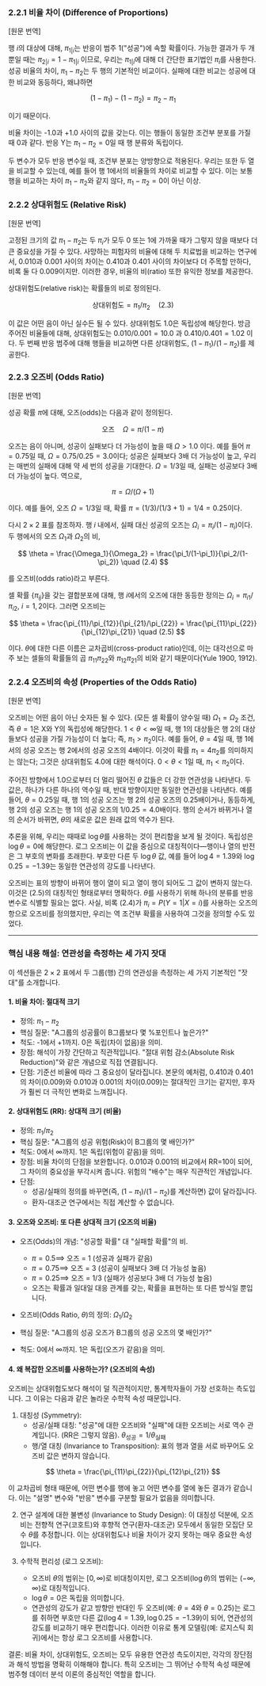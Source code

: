 ### 2.2.1 비율 차이 (Difference of Proportions)

[원문 번역]

행 $i$의 대상에 대해, $\pi_{1|i}$는 반응이 범주 1("성공")에 속할 확률이다. 가능한 결과가 두 개뿐일 때는 $\pi_{2|i} = 1 - \pi_{1|i}$ 이므로, 우리는 $\pi_{1|i}$에 대해 더 간단한 표기법인 $\pi_i$를 사용한다. 성공 비율의 차이, $\pi_1 - \pi_2$는 두 행의 기본적인 비교이다. 실패에 대한 비교는 성공에 대한 비교와 동등하다, 왜냐하면

$$ (1-\pi_1) - (1-\pi_2) = \pi_2 - \pi_1 $$

이기 때문이다.

비율 차이는 -1.0과 +1.0 사이의 값을 갖는다. 이는 행들이 동일한 조건부 분포를 가질 때 0과 같다. 반응 Y는 $\pi_1 - \pi_2 = 0$일 때 행 분류와 독립이다.

두 변수가 모두 반응 변수일 때, 조건부 분포는 양방향으로 적용된다. 우리는 또한 두 열을 비교할 수 있는데, 예를 들어 행 1에서의 비율들의 차이로 비교할 수 있다. 이는 보통 행을 비교하는 차이 $\pi_1 - \pi_2$와 같지 않다, $\pi_1 - \pi_2 = 0$이 아닌 이상.

### 2.2.2 상대위험도 (Relative Risk)

[원문 번역]

고정된 크기의 값 $\pi_1 - \pi_2$는 두 $\pi_i$가 모두 0 또는 1에 가까울 때가 그렇지 않을 때보다 더 큰 중요성을 가질 수 있다. 사망하는 피험자의 비율에 대해 두 치료법을 비교하는 연구에서, 0.010과 0.001 사이의 차이는 0.410과 0.401 사이의 차이보다 더 주목할 만하다, 비록 둘 다 0.009이지만. 이러한 경우, 비율의 비(ratio) 또한 유익한 정보를 제공한다.

상대위험도(relative risk)는 확률들의 비로 정의된다.

$$ \text{상대위험도} = \pi_1 / \pi_2 \quad (2.3) $$

이 값은 어떤 음이 아닌 실수든 될 수 있다. 상대위험도 1.0은 독립성에 해당한다. 방금 주어진 비율들에 대해, 상대위험도는 $0.010/0.001 = 10.0$ 과 $0.410/0.401 = 1.02$ 이다. 두 번째 반응 범주에 대해 행들을 비교하면 다른 상대위험도, $(1-\pi_1)/(1-\pi_2)$를 제공한다.

### 2.2.3 오즈비 (Odds Ratio)

[원문 번역]

성공 확률 $\pi$에 대해, 오즈(odds)는 다음과 같이 정의된다.

$$ \text{오즈} \quad \Omega = \pi / (1-\pi) $$

오즈는 음이 아니며, 성공이 실패보다 더 가능성이 높을 때 $\Omega > 1.0$ 이다. 예를 들어 $\pi=0.75$일 때, $\Omega = 0.75/0.25 = 3.0$이다; 성공은 실패보다 3배 더 가능성이 높고, 우리는 매번의 실패에 대해 약 세 번의 성공을 기대한다. $\Omega=1/3$일 때, 실패는 성공보다 3배 더 가능성이 높다. 역으로,

$$ \pi = \Omega / (\Omega+1) $$

이다. 예를 들어, 오즈 $\Omega=1/3$일 때, 확률 $\pi = (1/3)/(1/3+1) = 1/4 = 0.25$이다.

다시 $2 \times 2$ 표를 참조하자. 행 $i$ 내에서, 실패 대신 성공의 오즈는 $\Omega_i = \pi_i/(1-\pi_i)$이다. 두 행에서의 오즈 $\Omega_1$과 $\Omega_2$의 비,

$$ \theta = \frac{\Omega_1}{\Omega_2} = \frac{\pi_1/(1-\pi_1)}{\pi_2/(1-\pi_2)} \quad (2.4) $$

를 오즈비(odds ratio)라고 부른다.

셀 확률 $\{\pi_{ij}\}$을 갖는 결합분포에 대해, 행 $i$에서의 오즈에 대한 동등한 정의는 $\Omega_i = \pi_{i1}/\pi_{i2}$, $i=1, 2$이다. 그러면 오즈비는

$$ \theta = \frac{\pi_{11}/\pi_{12}}{\pi_{21}/\pi_{22}} = \frac{\pi_{11}\pi_{22}}{\pi_{12}\pi_{21}} \quad (2.5) $$

이다. $\theta$에 대한 다른 이름은 교차곱비(cross-product ratio)인데, 이는 대각선으로 마주 보는 셀들의 확률들의 곱 $\pi_{11}\pi_{22}$와 $\pi_{12}\pi_{21}$의 비와 같기 때문이다(Yule 1900, 1912).

### 2.2.4 오즈비의 속성 (Properties of the Odds Ratio)

[원문 번역]

오즈비는 어떤 음이 아닌 숫자든 될 수 있다. (모든 셀 확률이 양수일 때) $\Omega_1=\Omega_2$ 조건, 즉 $\theta=1$은 X와 Y의 독립성에 해당한다. $1 < \theta < \infty$일 때, 행 1의 대상들은 행 2의 대상들보다 성공을 가질 가능성이 더 높다; 즉, $\pi_1 > \pi_2$이다. 예를 들어, $\theta=4$일 때, 행 1에서의 성공 오즈는 행 2에서의 성공 오즈의 4배이다. 이것이 확률 $\pi_1 = 4\pi_2$를 의미하지는 않는다; 그것은 상대위험도 4.0에 대한 해석이다. $0 < \theta < 1$일 때, $\pi_1 < \pi_2$이다.

주어진 방향에서 1.0으로부터 더 멀리 떨어진 $\theta$ 값들은 더 강한 연관성을 나타낸다. 두 값은, 하나가 다른 하나의 역수일 때, 반대 방향이지만 동일한 연관성을 나타낸다. 예를 들어, $\theta=0.25$일 때, 행 1의 성공 오즈는 행 2의 성공 오즈의 0.25배이거나, 동등하게, 행 2의 성공 오즈는 행 1의 성공 오즈의 $1/0.25=4.0$배이다. 행의 순서가 바뀌거나 열의 순서가 바뀌면, $\theta$의 새로운 값은 원래 값의 역수가 된다.

추론을 위해, 우리는 때때로 $\log\theta$를 사용하는 것이 편리함을 보게 될 것이다. 독립성은 $\log\theta = 0$에 해당한다. 로그 오즈비는 이 값을 중심으로 대칭적이다—행이나 열의 반전은 그 부호의 변화를 초래한다. 부호만 다른 두 $\log\theta$ 값, 예를 들어 $\log 4 = 1.39$와 $\log 0.25 = -1.39$는 동일한 연관성의 강도를 나타낸다.

오즈비는 표의 방향이 바뀌어 행이 열이 되고 열이 행이 되어도 그 값이 변하지 않는다. 이것은 (2.5)의 대칭적인 형태로부터 명확하다. $\theta$를 사용하기 위해 하나의 분류를 반응 변수로 식별할 필요는 없다. 사실, 비록 (2.4)가 $\pi_i = P(Y=1|X=i)$를 사용하는 오즈의 항으로 오즈비를 정의했지만, 우리는 역 조건부 확률을 사용하여 그것을 정의할 수도 있었다.

---

### 핵심 내용 해설: 연관성을 측정하는 세 가지 잣대

이 섹션들은 $2 \times 2$ 표에서 두 그룹(행) 간의 연관성을 측정하는 세 가지 기본적인 "잣대"를 소개합니다.

#### 1. 비율 차이: 절대적 크기

*   정의: $\pi_1 - \pi_2$
*   핵심 질문: "A그룹의 성공률이 B그룹보다 몇 %포인트나 높은가?"
*   척도: -1에서 +1까지. 0은 독립(차이 없음)을 의미.
*   장점: 해석이 가장 간단하고 직관적입니다. "절대 위험 감소(Absolute Risk Reduction)"와 같은 개념으로 직접 연결됩니다.
*   단점: 기준선 비율에 따라 그 중요성이 달라집니다. 본문의 예처럼, 0.410과 0.401의 차이(0.009)와 0.010과 0.001의 차이(0.009)는 절대적인 크기는 같지만, 후자가 훨씬 더 극적인 변화로 느껴집니다.

#### 2. 상대위험도 (RR): 상대적 크기 (비율)

*   정의: $\pi_1 / \pi_2$
*   핵심 질문: "A그룹의 성공 위험(Risk)이 B그룹의 몇 배인가?"
*   척도: 0에서 $\infty$까지. 1은 독립(위험이 같음)을 의미.
*   장점: 비율 차이의 단점을 보완합니다. 0.010과 0.001의 비교에서 RR=10이 되어, 그 차이의 중요성을 부각시켜 줍니다. 위험의 "배수"는 매우 직관적인 개념입니다.
*   단점:
    *   성공/실패의 정의를 바꾸면(즉, $(1-\pi_1)/(1-\pi_2)$를 계산하면) 값이 달라집니다.
    *   환자-대조군 연구에서는 직접 계산할 수 없습니다.

#### 3. 오즈와 오즈비: 또 다른 상대적 크기 (오즈의 비율)

*   오즈(Odds)의 개념: "성공할 확률" 대 "실패할 확률"의 비.
    *   $\pi = 0.5 \implies$ 오즈 = 1 (성공과 실패가 같음)
    *   $\pi = 0.75 \implies$ 오즈 = 3 (성공이 실패보다 3배 더 가능성 높음)
    *   $\pi = 0.25 \implies$ 오즈 = 1/3 (실패가 성공보다 3배 더 가능성 높음)
    *   오즈는 확률과 일대일 대응 관계를 갖는, 확률을 표현하는 또 다른 방식일 뿐입니다.

*   오즈비(Odds Ratio, $\theta$)의 정의: $\Omega_1 / \Omega_2$
*   핵심 질문: "A그룹의 성공 오즈가 B그룹의 성공 오즈의 몇 배인가?"
*   척도: 0에서 $\infty$까지. 1은 독립(오즈가 같음)을 의미.

#### 4. 왜 복잡한 오즈비를 사용하는가? (오즈비의 속성)

오즈비는 상대위험도보다 해석이 덜 직관적이지만, 통계학자들이 가장 선호하는 측도입니다. 그 이유는 다음과 같은 놀라운 수학적 속성 때문입니다.

1.  대칭성 (Symmetry):
    *   성공/실패 대칭: "성공"에 대한 오즈비와 "실패"에 대한 오즈비는 서로 역수 관계입니다. (RR은 그렇지 않음). $\theta_{\text{성공}} = 1/\theta_{\text{실패}}$
    *   행/열 대칭 (Invariance to Transposition): 표의 행과 열을 서로 바꾸어도 오즈비 값은 변하지 않습니다.

$$ \theta = \frac{\pi_{11}\pi_{22}}{\pi_{12}\pi_{21}} $$

이 교차곱비 형태 때문에, 어떤 변수를 행에 놓고 어떤 변수를 열에 놓든 결과가 같습니다. 이는 "설명" 변수와 "반응" 변수를 구분할 필요가 없음을 의미합니다.

2.  연구 설계에 대한 불변성 (Invariance to Study Design): 이 대칭성 덕분에, 오즈비는 전향적 연구(코호트)와 후향적 연구(환자-대조군) 모두에서 동일한 모집단 모수 $\theta$를 추정합니다. 이는 상대위험도나 비율 차이가 갖지 못하는 매우 중요한 속성입니다.

3.  수학적 편리성 (로그 오즈비):
    *   오즈비 $\theta$의 범위는 $[0, \infty)$로 비대칭이지만, 로그 오즈비($\log\theta$)의 범위는 $(-\infty, \infty)$로 대칭적입니다.
    *   $\log\theta=0$은 독립을 의미합니다.
    *   연관성의 강도가 같고 방향만 반대인 두 오즈비(예: $\theta=4$와 $\theta=0.25$)는 로그를 취하면 부호만 다른 값($\log 4=1.39, \log 0.25=-1.39$)이 되어, 연관성의 강도를 비교하기 매우 편리합니다. 이러한 이유로 통계 모델링(예: 로지스틱 회귀)에서는 항상 로그 오즈비를 사용합니다.

결론: 비율 차이, 상대위험도, 오즈비는 모두 유용한 연관성 측도이지만, 각각의 장단점과 해석 방법을 명확히 이해해야 합니다. 특히 오즈비는 그 뛰어난 수학적 속성 때문에 범주형 데이터 분석 이론의 중심적인 역할을 합니다.
